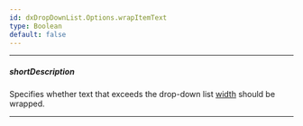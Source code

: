 ```yaml
---
id: dxDropDownList.Options.wrapItemText
type: Boolean
default: false
---
```

---
##### shortDescription
Specifies whether text that exceeds the drop-down list [width]({basewidgetpath}/Configuration/#width) should be wrapped.

---
